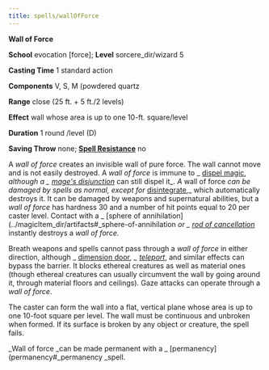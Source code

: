 ```yaml
---
title: spells/wallOfForce
---
```

 **Wall of Force**

**School** evocation [force]; **Level** sorcere_dir/wizard 5

**Casting Time** 1 standard action

**Components** V, S, M (powdered quartz

**Range** close (25 ft. + 5 ft./2 levels)

**Effect** wall whose area is up to one 10-ft. square/level

**Duration** 1 round /level (D)

**Saving Throw** none; **[Spell Resistance](../glossary#_spell-resistance)** no

A _wall of force_ creates an invisible wall of pure force. The wall cannot move and is not easily destroyed. A _wall of force_ is immune to _ [dispel magic](dispelMagic#_dispel-magic), _although a _ [mage's disjunction](mageSDisjunction#_mage-s-disjunction)_ can still dispel it_. _A_ wall of force _can be damaged by spells as normal, except for_ [disintegrate](disintegrate#_disintegrate),_ which automatically destroys it. It can be damaged by weapons and supernatural abilities, but a _wall of force_ has hardness 30 and a number of hit points equal to 20 per caster level. Contact with a _ [sphere of annihilation](../magicItem_dir/artifacts#_sphere-of-annihilation _or _ [rod of cancellation](../magicItem_dir/rods#_rod-of-cancellation)_ instantly destroys a _wall of force._

Breath weapons and spells cannot pass through a _wall of force_ in either direction, although _ [dimension door](dimensionDoor#_dimension-door)_, _ [teleport](teleport#_teleport)_, and similar effects can bypass the barrier. It blocks ethereal creatures as well as material ones (though ethereal creatures can usually circumvent the wall by going around it, through material floors and ceilings). Gaze attacks can operate through a _wall of force_.

The caster can form the wall into a flat, vertical plane whose area is up to one 10-foot square per level. The wall must be continuous and unbroken when formed. If its surface is broken by any object or creature, the spell fails.

_Wall of force _can be made permanent with a _ [permanency](permanency#_permanency _spell.

